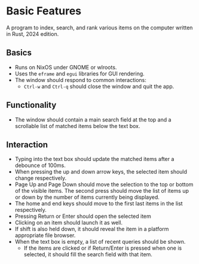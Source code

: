 # Basic Features

A program to index, search, and rank various items on the computer written in Rust, 2024 edition.

## Basics

- Runs on NixOS under GNOME or wlroots.
- Uses the `eframe` and `egui` libraries for GUI rendering.
- The window should respond to common interactions:
  - `Ctrl-w` and `Ctrl-q` should close the window and quit the app.

## Functionality

- The window should contain a main search field at the top and a scrollable list of matched items below the text box.

## Interaction

- Typing into the text box should update the matched items after a debounce of 100ms.
- When pressing the up and down arrow keys, the selected item should change respectively.
- Page Up and Page Down should move the selection to the top or bottom of the visible items. The second press should move the list of items up or down by the number of items currently being displayed.
- The home and end keys should move to the first last items in the list respectively.
- Pressing Return or Enter should open the selected item
- Clicking on an item should launch it as well.
- If shift is also held down, it should reveal the item in a platform appropriate file browser.
- When the text box is empty, a list of recent queries should be shown.
  - If the items are clicked or if Return/Enter is pressed when one is selected, it should fill the search field with that item.
